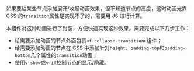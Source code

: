 如果要给某些节点添加展开/收起动画效果，但不知道节点的高度，这时动画光靠 CSS 的`transition`属性是实现不了的，需要用 JS 进行计算。

本组件对这种动画进行了封装，方便快速实现这种效果。需要完成以下几步工作：

- 给需要添加动画的节点外面包裹`<f-collapse-transition>`组件；
- 给需要添加动画的节点在 CSS 中添加针对`height`、`padding-top`和`padding-bottom`几个属性的`transition`动画；
- 使用`v-show`或`v-if`控制节点的显示/隐藏。
